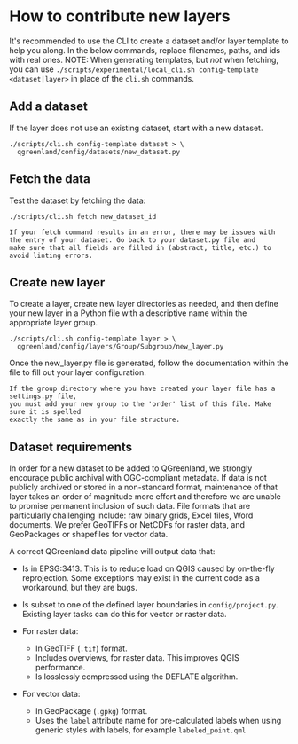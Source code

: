 # How to contribute new layers

It's recommended to use the CLI to create a dataset and/or layer template to
help you along. In the below commands, replace filenames, paths, and ids with
real ones. NOTE: When generating templates, but _not_ when fetching, you can
use `./scripts/experimental/local_cli.sh config-template <dataset|layer>` in
place of the `cli.sh` commands.

## Add a dataset

If the layer does not use an existing dataset, start with a new dataset.

```
./scripts/cli.sh config-template dataset > \
  qgreenland/config/datasets/new_dataset.py
```

## Fetch the data

Test the dataset by fetching the data:

```
./scripts/cli.sh fetch new_dataset_id
```
```{note}
If your fetch command results in an error, there may be issues with 
the entry of your dataset. Go back to your dataset.py file and 
make sure that all fields are filled in (abstract, title, etc.) to avoid linting errors.
```

## Create new layer

To create a layer, create new layer directories as needed, and then define your
new layer in a Python file with a descriptive name within the appropriate layer
group.

```
./scripts/cli.sh config-template layer > \
  qgreenland/config/layers/Group/Subgroup/new_layer.py
```

Once the new_layer.py file is generated, follow the documentation within the file
to fill out your layer configuration.

```{note}
If the group directory where you have created your layer file has a settings.py file,
you must add your new group to the 'order' list of this file. Make sure it is spelled 
exactly the same as in your file structure.
```

## Dataset requirements

In order for a new dataset to be added to QGreenland, we strongly encourage
public archival with OGC-compliant metadata. If data is not publicly archived
or stored in a non-standard format, maintenance of that layer takes an order of
magnitude more effort and therefore we are unable to promise permanent
inclusion of such data. File formats that are particularly challenging include:
raw binary grids, Excel files, Word documents. We prefer GeoTIFFs or NetCDFs
for raster data, and GeoPackages or shapefiles for vector data. 

A correct QGreenland data pipeline will output data that:

* Is in EPSG:3413. This is to reduce load on QGIS caused by on-the-fly
  reprojection. Some exceptions may exist in the current code as a workaround,
  but they are bugs.

* Is subset to one of the defined layer boundaries in `config/project.py`.
  Existing layer tasks can do this for vector or raster data.

* For raster data:
  * In GeoTIFF (`.tif`) format.
  * Includes overviews, for raster data. This improves QGIS performance.
  * Is losslessly compressed using the DEFLATE algorithm.

* For vector data:
  * In GeoPackage (`.gpkg`) format.
  * Uses the `label` attribute name for pre-calculated labels when using
    generic styles with labels, for example `labeled_point.qml`
